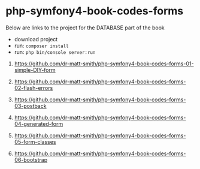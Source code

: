 # php-symfony4-book-codes-forms


Below are links to the project for the DATABASE part of the book

- download project
- run: `composer install`
- run: `php bin/console server:run`

1. https://github.com/dr-matt-smith/php-symfony4-book-codes-forms-01-simple-DIY-form

2. https://github.com/dr-matt-smith/php-symfony4-book-codes-forms-02-flash-errors

3. https://github.com/dr-matt-smith/php-symfony4-book-codes-forms-03-postback

4. https://github.com/dr-matt-smith/php-symfony4-book-codes-forms-04-generated-form

5. https://github.com/dr-matt-smith/php-symfony4-book-codes-forms-05-form-classes

6. https://github.com/dr-matt-smith/php-symfony4-book-codes-forms-06-bootstrap


